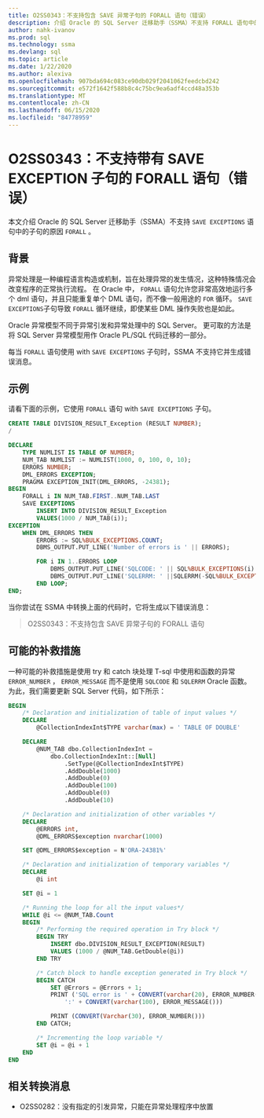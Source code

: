 ```yaml
---
title: O2SS0343：不支持包含 SAVE 异常子句的 FORALL 语句（错误）
description: 介绍 Oracle 的 SQL Server 迁移助手（SSMA）不支持 FORALL 语句中的 SAVE EXCEPTION 子句的原因。
author: nahk-ivanov
ms.prod: sql
ms.technology: ssma
ms.devlang: sql
ms.topic: article
ms.date: 1/22/2020
ms.author: alexiva
ms.openlocfilehash: 907bda694c083ce90db029f2041062feedcbd242
ms.sourcegitcommit: e572f1642f588b8c4c75bc9ea6adf4ccd48a353b
ms.translationtype: MT
ms.contentlocale: zh-CN
ms.lasthandoff: 06/15/2020
ms.locfileid: "84778959"
---
```

# <a name="o2ss0343-forall-statement-with-save-exception-clause-is-not-supported-error"></a>O2SS0343：不支持带有 SAVE EXCEPTION 子句的 FORALL 语句（错误）

本文介绍 Oracle 的 SQL Server 迁移助手（SSMA）不支持 `SAVE EXCEPTIONS` 语句中的子句的原因 `FORALL` 。

## <a name="background"></a>背景

异常处理是一种编程语言构造或机制，旨在处理异常的发生情况，这种特殊情况会改变程序的正常执行流程。 在 Oracle 中， `FORALL` 语句允许您非常高效地运行多个 dml 语句，并且只能重复单个 DML 语句，而不像一般用途的 `FOR` 循环。 `SAVE EXCEPTIONS`子句导致 `FORALL` 循环继续，即使某些 DML 操作失败也是如此。

Oracle 异常模型不同于异常引发和异常处理中的 SQL Server。 更可取的方法是将 SQL Server 异常模型用作 Oracle PL/SQL 代码迁移的一部分。

每当 `FORALL` 语句使用 with `SAVE EXCEPTIONS` 子句时，SSMA 不支持它并生成错误消息。

## <a name="example"></a>示例

请看下面的示例，它使用 `FORALL` 语句 with `SAVE EXCEPTIONS` 子句。

```sql
CREATE TABLE DIVISION_RESULT_Exception (RESULT NUMBER);
/

DECLARE
    TYPE NUMLIST IS TABLE OF NUMBER;
    NUM_TAB NUMLIST := NUMLIST(1000, 0, 100, 0, 10);
    ERRORS NUMBER;
    DML_ERRORS EXCEPTION;
    PRAGMA EXCEPTION_INIT(DML_ERRORS, -24381);
BEGIN
    FORALL i IN NUM_TAB.FIRST..NUM_TAB.LAST
    SAVE EXCEPTIONS
        INSERT INTO DIVISION_RESULT_Exception
        VALUES(1000 / NUM_TAB(i));
EXCEPTION
    WHEN DML_ERRORS THEN
        ERRORS := SQL%BULK_EXCEPTIONS.COUNT;
        DBMS_OUTPUT.PUT_LINE('Number of errors is ' || ERRORS);

        FOR i IN 1..ERRORS LOOP
            DBMS_OUTPUT.PUT_LINE('SQLCODE: ' || SQL%BULK_EXCEPTIONS(i).ERROR_INDEX);
            DBMS_OUTPUT.PUT_LINE('SQLERRM: ' ||SQLERRM(-SQL%BULK_EXCEPTIONS(i).ERROR_CODE));
        END LOOP;
END;
```

当你尝试在 SSMA 中转换上面的代码时，它将生成以下错误消息：

> O2SS0343：不支持包含 SAVE 异常子句的 FORALL 语句

## <a name="possible-remedies"></a>可能的补救措施

一种可能的补救措施是使用 try 和 catch 块处理 T-sql 中使用和函数的异常 `ERROR_NUMBER` ， `ERROR_MESSAGE` 而不是使用 `SQLCODE` 和 `SQLERRM` Oracle 函数。 为此，我们需要更新 SQL Server 代码，如下所示：

```sql
BEGIN
    /* Declaration and initialization of table of input values */
    DECLARE
        @CollectionIndexInt$TYPE varchar(max) = ' TABLE OF DOUBLE'

    DECLARE
        @NUM_TAB dbo.CollectionIndexInt =
            dbo.CollectionIndexInt::[Null]
                .SetType(@CollectionIndexInt$TYPE)
                .AddDouble(1000)
                .AddDouble(0)
                .AddDouble(100)
                .AddDouble(0)
                .AddDouble(10)

    /* Declaration and initialization of other variables */
    DECLARE
        @ERRORS int,
        @DML_ERRORS$exception nvarchar(1000)

    SET @DML_ERRORS$exception = N'ORA-24381%'

    /* Declaration and initialization of temporary variables */
    DECLARE
        @i int

    SET @i = 1

    /* Running the loop for all the input values*/
    WHILE @i <= @NUM_TAB.Count
    BEGIN
        /* Performing the required operation in Try block */
        BEGIN TRY
            INSERT dbo.DIVISION_RESULT_EXCEPTION(RESULT)
            VALUES (1000 / @NUM_TAB.GetDouble(@i))
        END TRY

        /* Catch block to handle exception generated in Try block */
        BEGIN CATCH
            SET @Errors = @Errors + 1;
            PRINT ('SQL error is ' + CONVERT(varchar(20), ERROR_NUMBER()) +
                ':' + CONVERT(varchar(100), ERROR_MESSAGE()))

            PRINT (CONVERT(Varchar(30), ERROR_NUMBER()))
        END CATCH;

        /* Incrementing the loop variable */
        SET @i = @i + 1
    END
END
```

## <a name="related-conversion-messages"></a>相关转换消息

* O2SS0282：没有指定的引发异常，只能在异常处理程序中放置
